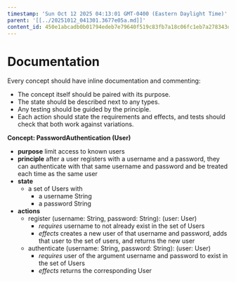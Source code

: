 ```yaml
---
timestamp: 'Sun Oct 12 2025 04:13:01 GMT-0400 (Eastern Daylight Time)'
parent: '[[../20251012_041301.3677e05a.md]]'
content_id: 450e1abcadb0b01794edeb7e79640f519c83fb7a18c06fc1eb7a278343df9853
---
```


# Documentation

Every concept should have inline documentation and commenting:

* The concept itself should be paired with its purpose.
* The state should be described next to any types.
* Any testing should be guided by the principle.
* Each action should state the requirements and effects, and tests should check that both work against variations.

**Concept: PasswordAuthentication (User)**

* **purpose** limit access to known users
* **principle** after a user registers with a username and a password, they can authenticate with that same username and password and be treated each time as the same user
* **state**
  * a set of Users with
    * a username String
    * a password String
* **actions**
  * register (username: String, password: String): (user: User)
    * *requires* username to not already exist in the set of Users
    * *effects* creates a new user of that username and password, adds that user to the set of users, and returns the new user
  * authenticate (username: String, password: String): (user: User)
    * *requires* user of the argument username and password to exist in the set of Users
    * *effects* returns the corresponding User
